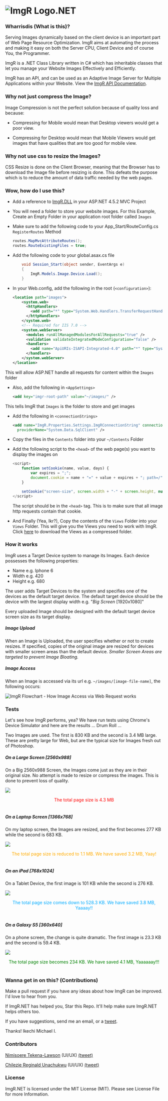 ﻿# ![ImgR Logo](https://github.com/mykeels/ImgR/blob/master/ImgR/Content/logo.png?raw=true).NET

### Wharrisdis (What is this)?
Serving Images dynamically based on the client device is an important part of Web Page Resource Optimization. ImgR aims at automating the process and making it easy on both the Server CPU, Client Device and of course You, the Programmer.

ImgR is a .NET Class Library written in C# which has inheritable classes that let you manage your Website Images Effectively and Efficiently.

ImgR has an API, and can be used as an Adaptive Image Server for Multiple Applications within your Website. View the [ImgR API Documentation](https://github.com/mykeels/ImgR/blob/master/ImgR/Api-Docs.md).

### Why not just compress the Image?
Image Compression is not the perfect solution because of quality loss and because:

-   Compressing for Mobile would mean that Desktop viewers would get a poor view.

-   Compressing for Desktop would mean that Mobile Viewers would get images that have qualities that are too good for mobile view.

### Why not use css to resize the Images?
CSS Resize is done on the Client Browser, meaning that the Browser has to download the Image file before resizing is done. This defeats the purpose which is to reduce the amount of data traffic needed by the web pages.

### Wow, how do I use this?
-   Add a reference to [ImgR.DLL](https://github.com/mykeels/ImgR/blob/master/ImgR/bin/Debug/ImgR.dll?raw=true) in your ASP.NET 4.5.2 MVC Project

-   You will need a folder to store your website images. For this Example, Create an Empty Folder in your application root folder called `Images`

<!---   Create a class in your `Controllers` Folder called `ImagesController`
-   Make `ImagesController` inherit from `ImgR.ImagesController` e.g.   
    ```cs
    public class ImagesController : ImgR.ImagesController { }
    ```

-   Create another class in your `Controllers/API` Folder also called `ImagesController`, and make it inherit from `ImgR.Api.ImagesController` e.g.
    ```cs
    public class ImagesController : ImgR.Api.ImagesController { }
    ```-->

-   Make sure to add the following code to your App_Start/RouteConfig.cs `RegisterRoutes` Method

    ```csharp
    routes.MapMvcAttributeRoutes();
    routes.RouteExistingFiles = true;
    ```

-   Add the following code to your global.asax.cs file

    ```csharp
        void Session_Start(object sender, EventArgs e)
        {
            ImgR.Models.Image.Device.Load();
        }
    ```

-   In your Web.config, add the following in the root (`<configuration>`):

    ```xml
    <location path="images">
        <system.web>
          <httpHandlers>
            <add path="*" type="System.Web.Handlers.TransferRequestHandler" verb="GET,HEAD,POST,DEBUG,PUT,DELETE,PATCH,OPTIONS" />
          </httpHandlers>
        </system.web>
        <!-- Required for IIS 7.0 -->
        <system.webServer>
          <modules runAllManagedModulesForAllRequests="true" />
          <validation validateIntegratedModeConfiguration="false" />
          <handlers>
            <add name="ApiURIs-ISAPI-Integrated-4.0" path="*" type="System.Web.Handlers.TransferRequestHandler" verb="GET,HEAD,POST,DEBUG,PUT,DELETE,PATCH,OPTIONS" preCondition="integratedMode,runtimeVersionv4.0" />
          </handlers>
        </system.webServer>
    </location>
    ```
This will allow ASP.NET handle all requests for content within the `Images` folder

-   Also, add the following in `<AppSettings>`
    ```xml
    <add key="imgr-root-path" value="~/images/" />
    ```
This tells ImgR that `Images` is the folder to store and get images

-   Add the following in `<connectionStrings>`
    ```xml
    <add name="ImgR.Properties.Settings.ImgRConnectionString" connectionString="Data Source=DB Server Name;Initial Catalog=DB Name;User ID=DB Username;Password=DB password"
      providerName="System.Data.SqlClient" />
    ```

-   Copy the files in the `Contents` folder into your `~/Contents` Folder

-   Add the following script to the `<head>` of the web page(s) you want to display the images on

    ```js
    <script>
        function setCookie(name, value, days) {
            var expires = ";";
            document.cookie = name + "=" + value + expires + "; path=/";
        }

        setCookie("screen-size", screen.width + "-" + screen.height, null);
    </script>
    ```

    The script should be in the `<head>` tag. This is to make sure that all image http requests contain that cookie.

-   And Finally (Yea, Ikr?), Copy the contents of the `Views` Folder into your `Views` Folder. This will give you the Views you need to work with ImgR. Click [here](https://github.com/mykeels/ImgR/blob/master/ImgR/Views/Images.zip?raw=true) to download the Views as a compressed folder.

### How it works
ImgR uses a Target Device system to manage its Images. Each device possesses the following properties:
-   Name e.g. Iphone 6
-   Width e.g. 420
-   Height e.g. 680

The user adds Target Devices to the system and specifies one of the devices as the default target device. The default target device should be the device with the largest display width e.g. "*Big Screen* [1920x1080]"

Every uploaded Image should be designed with the default target device screen size as its target display.

##### Image Upload

When an Image is Uploaded, the user specifies whether or not to create resizes. If specified, copies of the original image are resized for devices with smaller screen areas than the default device. _Smaller Screen Areas are targeted to prevent Image Bloating._

##### Image Access

When an Image is accessed via its url e.g. `~/images/[image-file-name]`, the following occurs:

![ImgR Flowchart - How Image Access via Web Request works](https://raw.githubusercontent.com/mykeels/ImgR/master/ImgR/Misc/ImgR-Flowchart.png)

### Tests
Let's see how ImgR performs, yea? We have run tests using Chrome's Device Simulator and here are the results ... Drum Roll ...

Two Images are used. The first is 830 KB and the second is 3.4 MB large. These are pretty large for Web, but are the typical size for Images fresh out of Photoshop. 

##### On a Large Screen [2560x988]
On a Big 2560x988 Screen, the Images come just as they are in their original size. No attempt is made to resize or compress the images. This is done to prevent loss of quality. 

![](https://raw.githubusercontent.com/mykeels/ImgR/master/ImgR/Misc/Test-No-Resize.png)

<center><span style='color: red'>The total page size is 4.3 MB</span></center>

<br>

##### On a Laptop Screen [1366x768]
On my laptop screen, the Images are resized, and the first becomes 277 KB while the second is 683 KB. 

![](https://raw.githubusercontent.com/mykeels/ImgR/master/ImgR/Misc/Test-Resize-1366.png)

<center><span style='color: #FFAA00'>The total page size is reduced to 1.1 MB. We have saved 3.2 MB, Yaay!</span></center>

<br>

##### On an iPad [768x1024]
On a Tablet Device, the first image is 101 KB while the second is 276 KB.

![](https://raw.githubusercontent.com/mykeels/ImgR/master/ImgR/Misc/Test-Resize-768.png)

<center><span style='color: #00AAFF'>The total page size comes down to 528.3 KB. We have saved 3.8 MB, Yaaaay!!</span></center>

<br>

##### On a Galaxy S5 [360x640]
On a phone screen, the change is quite dramatic. The first image is 23.3 KB and the second is 59.4 KB.

![](https://raw.githubusercontent.com/mykeels/ImgR/master/ImgR/Misc/Test-Resize-360.png)

<center><span style='color: green'>The total page size becomes 234 KB. We have saved 4.1 MB, Yaaaaaay!!!</span></center>

<br>

### Wanna get in on this? (Contributions)
Make a pull request if you have any ideas about how ImgR can be improved. I'd love to hear from you. 

If ImgR.NET has helped you, Star this Repo. It'll help make sure ImgR.NET helps others too.

If you have suggestions, send me an email, or a [tweet](https://twitter.com/mykeels).

Thanks! Ikechi Michael I.

### Contributors
[Nimisoere Tekena-Lawson](https://github.com/nimisoere) (UI/UX) [(tweet)](https://twitter.com/nimimccool)

[Chilezie Reginald Unachukwu](https://github.com/chilas) (UI/UX) [(tweet)](https://twitter.com/iamchilas)

### License

ImgR.NET is licensed under the MIT License (MIT). Please see License File for more Information.